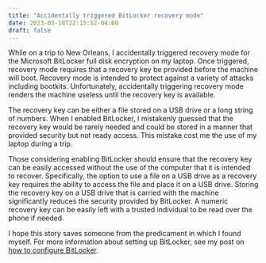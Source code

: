 ```yaml
---
title: "Accidentally triggered BitLocker recovery mode"
date: 2023-03-18T22:15:52-04:00
draft: false
---
```


While on a trip to New Orleans, I accidentally triggered recovery mode for the Microsoft BitLocker full disk encryption on my laptop. Once triggered, recovery mode requires that a recovery key be provided before the machine will boot. Recovery mode is intended to protect against a variety of attacks including bootkits. Unfortunately, accidentally triggering recovery mode renders the machine useless until the recovery key is available.

The recovery key can be either a file stored on a USB drive or a long string of numbers. When I enabled BitLocker, I mistakenly guessed that the recovery key would be rarely needed and could be stored in a manner that provided security but not ready access. This mistake cost me the use of my laptop during a trip.

Those considering enabling BitLocker should ensure that the recovery key can be easily accessed without the use of the computer that it is intended to recover. Specifically, the option to use a file on a USB drive as a recovery key requires the ability to access the file and place it on a USB drive. Storing the recovery key on a USB drive that is carried with the machine significantly reduces the security provided by BitLocker. A numeric recovery key can be easily left with a trusted individual to be read over the phone if needed.

I hope this story saves someone from the predicament in which I found myself. For more information about setting up BitLocker, see my post on [how to configure BitLocker](/wp/posts/bitlocker-with-tpm-pin-usb-startupkey/).